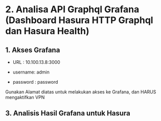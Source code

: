 # 2. Analisa API Graphql Grafana (Dashboard Hasura HTTP Graphql dan Hasura Health)

## 1. Akses Grafana


        
* URL : 10.100.13.8:3000
  
* username: admin
  
* password : password

Gunakan Alamat diatas untuk melakukan akses ke Grafana, dan HARUS mengaktifkan VPN



## 3. Analisis Hasil Grafana untuk Hasura 


